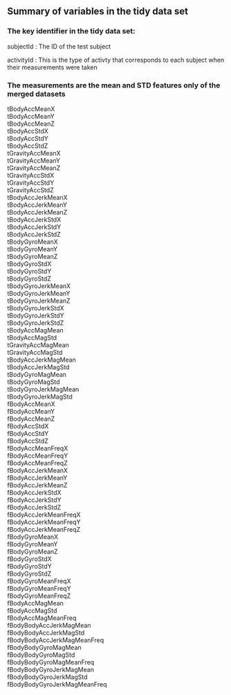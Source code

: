 ## Summary of variables in the tidy data set

### The key identifier in the tidy data set:

subjectId : The ID of the test subject

activityId : This is the type of activty that corresponds to each subject when their measurements were taken

### The measurements are the mean and STD features only of the merged datasets
tBodyAccMeanX                
tBodyAccMeanY                
tBodyAccMeanZ               
tBodyAccStdX                 
tBodyAccStdY              
tBodyAccStdZ                
tGravityAccMeanX             
tGravityAccMeanY             
tGravityAccMeanZ            
tGravityAccStdX              
tGravityAccStdY              
tGravityAccStdZ             
tBodyAccJerkMeanX            
tBodyAccJerkMeanY            
tBodyAccJerkMeanZ           
tBodyAccJerkStdX             
tBodyAccJerkStdY             
tBodyAccJerkStdZ            
tBodyGyroMeanX               
tBodyGyroMeanY               
tBodyGyroMeanZ              
tBodyGyroStdX                
tBodyGyroStdY                
tBodyGyroStdZ               
tBodyGyroJerkMeanX           
tBodyGyroJerkMeanY           
tBodyGyroJerkMeanZ          
tBodyGyroJerkStdX            
tBodyGyroJerkStdY            
tBodyGyroJerkStdZ           
tBodyAccMagMean              
tBodyAccMagStd               
tGravityAccMagMean          
tGravityAccMagStd            
tBodyAccJerkMagMean          
tBodyAccJerkMagStd          
tBodyGyroMagMean             
tBodyGyroMagStd              
tBodyGyroJerkMagMean        
tBodyGyroJerkMagStd          
fBodyAccMeanX                
fBodyAccMeanY               
fBodyAccMeanZ                
fBodyAccStdX                 
fBodyAccStdY                
fBodyAccStdZ                 
fBodyAccMeanFreqX            
fBodyAccMeanFreqY           
fBodyAccMeanFreqZ            
fBodyAccJerkMeanX            
fBodyAccJerkMeanY           
fBodyAccJerkMeanZ            
fBodyAccJerkStdX             
fBodyAccJerkStdY            
fBodyAccJerkStdZ             
fBodyAccJerkMeanFreqX        
fBodyAccJerkMeanFreqY       
fBodyAccJerkMeanFreqZ        
fBodyGyroMeanX               
fBodyGyroMeanY              
fBodyGyroMeanZ               
fBodyGyroStdX                
fBodyGyroStdY               
fBodyGyroStdZ                
fBodyGyroMeanFreqX           
fBodyGyroMeanFreqY          
fBodyGyroMeanFreqZ           
fBodyAccMagMean              
fBodyAccMagStd              
fBodyAccMagMeanFreq          
fBodyBodyAccJerkMagMean      
fBodyBodyAccJerkMagStd      
fBodyBodyAccJerkMagMeanFreq  
fBodyBodyGyroMagMean         
fBodyBodyGyroMagStd         
fBodyBodyGyroMagMeanFreq     
fBodyBodyGyroJerkMagMean     
fBodyBodyGyroJerkMagStd     
fBodyBodyGyroJerkMagMeanFreq
